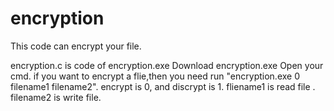# encryption
This code can encrypt your file.

encryption.c is code of encryption.exe
Download encryption.exe
Open your cmd.
if you want to encrypt a flie,then you need run "encryption.exe 0 filename1 filename2".
encrypt is 0, and discrypt is 1.
fliename1 is read file .
filename2 is write file.
